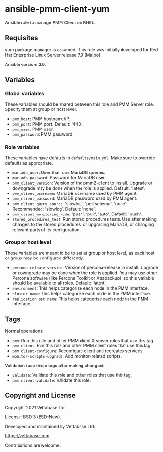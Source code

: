 # ansible-pmm-client-yum
Ansible role to manage PMM Client on RHEL.


## Requisites

yum package manager is assumed. This role was initially developed for
Red Hat Enterprise Linux Server release 7.9 (Maipo).

Ansible version: 2.9.


## Variables

### Global variables

These variables should be shared between this role and PMM Server role. Specify them at group or host level.

- `pmm_host`: PMM hostname/IP.
- `pmm_port`: PMM port. Default: '443'.
- `pmm_user`: PMM user.
- `pmm_password`: PMM password.

### Role variables

These variables have defaults in `defaults/main.yml`. Make sure to override defaults as appropriate.

- `mariadb_user`: User that runs MariaDB queries.
- `mariadb_password`: Password for MariaDB user.
- `pmm_client_version`: Version of the pmm2-client to install. Upgrade or downgrade may be done when the role is applied. Default: 'latest'.
- `pmm_client_username`: MariaDB username used by PMM agent.
- `pmm_client_password`: MariaDB password used by PMM agent.
- `pmm_client_query_source`: 'slowlog', 'perfschema', 'none'. Recommended: 'slowlog'. Default: 'none'.
- `pmm_client_monitoring_mode`: 'push', 'pull', 'auto'. Default: 'push'.
- `stored_procedures_test`: Run stored procedures tests. Use after making changes to the stored procedures, or upgrading MariaDB, or changing relevant parts of its configuration.


### Group or host level

These variables are meant to be to set at group or host level, as each host or group may be configured differently.

- `percona_release_version`: Version of percona-release to install. Upgrade or downgrade may be done when the role is applied. You may use other Percona software (like Percona Toolkit or Xtrabackup), so this variable should be available to all roles. Default: 'latest'.
- `environment`: This helps categorise each node in the PMM interface.
- `cluster_name`: This helps categorise each node in the PMM interface.
- `replication_set_name`: This helps categorise each node in the PMM interface.


## Tags

Normal operations:

- `pmm`: Run this role and other PMM client & server roles that use this tag.
- `pmm-client`: Run this role and other PMM client roles that use this tag.
- `pmm-client-configure`: Reconfigure client and recreates services.
- `monitor-scripts-upgrade`: Add monitor-related scripts.

Validation (use these tags after making changes):

- `validate`: Validate this role and other roles that use this tag.
- `pmm-client-validate`: Validate this role.


## Copyright and License

Copyright  2021  Vettabase Ltd

License: BSD 3 (BSD-New).

Developed and maintained by Vettabase Ltd:

https://vettabase.com

Contributions are welcome.

